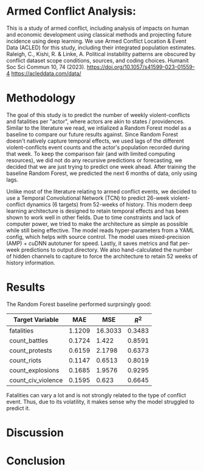 # Armed Conflict Analysis:

This is a study of armed conflict, including analysis of impacts on human and economic development using classical methods and projecting future incidence using deep learning.
We use Armed Conflict Location & Event Data (ACLED) for this study, including their integrated population estimates.
Raleigh, C., Kishi, R. & Linke, A. Political instability patterns are obscured by conflict dataset scope conditions, sources, and coding choices. Humanit Soc Sci Commun 10, 74 (2023). https://doi.org/10.1057/s41599-023-01559-4
https://acleddata.com/data/

# Methodology

The goal of this study is to predict the number of weekly violent-conflicts and fatalities per "actor", where actors are akin to states / providences. Similar to the literature we read, we intialized a Random Forest model as a baseline to compare our future results against. Since Random Forest doesn't natively capture temporal effects, we used lags of the different violent-conflicts event counts and the actor's population recorded during that week. To keep the comparison fair (and with limited computing resources), we did not do any recursive predictions or forecasting, we decided that we are just trying to predict one week ahead. After training the baseline Random Forest, we predicted the next 6 months of data, only using lags.

Unlike most of the literature relating to armed conflict events, we decided to use a Temporal Convolutional Network (TCN) to predict 26-week violent-conflict dynamics (6 targets) from 52-weeks of history. This modern deep learning architecture is designed to retain temporal effects and has been shown to work well in other fields. Due to time constraints and lack of computer power, we tried to make the architecture as simple as possible while still being effective. The model reads hyper-parameters from a YAML config, which helps with source control. The model uses mixed-precision (AMP) + cuDNN autotuner for speed. Lastly, it saves metrics and flat per-week predictions to output.directory. We also hand-calculated the number of hidden channels to capture to force the architecture to retain 52 weeks of history information.

# Results

The Random Forest baseline performed surprsingly good:

| Target Variable | MAE | MSE | $R^2$ |
| --- | --- | --- | --- |
| fatalities | 1.1209 | 16.3033 | 0.3483 |
| count_battles | 0.1724 | 1.422 | 0.8591 |
| count_protests | 0.6159 | 2.1798 | 0.6373 |
| count_riots |	0.1147 | 0.6513 |	0.8019 |
| count_explosions | 0.1685 |	1.9576 | 0.9295 |
| count_civ_violence | 0.1595 | 0.623 | 0.6645 |

Fatalities can vary a lot and is not strongly related to the type of conflict event. Thus, due to its volatility, it makes sense why the model struggled to predict it. 

# Discussion

# Conclusion
